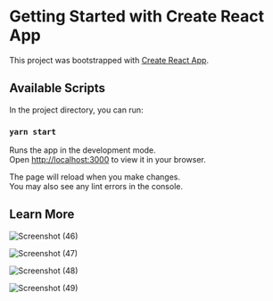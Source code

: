 # Getting Started with Create React App

This project was bootstrapped with [Create React App](https://github.com/facebook/create-react-app).

## Available Scripts

In the project directory, you can run:

### `yarn start`

Runs the app in the development mode.\
Open [http://localhost:3000](http://localhost:3000) to view it in your browser.

The page will reload when you make changes.\
You may also see any lint errors in the console.



## Learn More


![Screenshot (46)](https://user-images.githubusercontent.com/56687896/166089250-d77c8771-ea69-481a-bc6d-4826df091712.png)

![Screenshot (47)](https://user-images.githubusercontent.com/56687896/166089249-5a8ff592-b4ca-4089-93bf-7949ec49f065.png)

![Screenshot (48)](https://user-images.githubusercontent.com/56687896/166089245-e0637c74-c1f4-4d20-b15b-2b01542cf755.png)

![Screenshot (49)](https://user-images.githubusercontent.com/56687896/166089224-ba653f2f-ded0-4ae2-8819-ce7b8b36c0d3.png)

